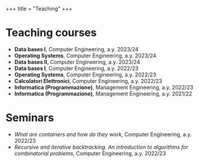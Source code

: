 +++
title = "Teaching"
+++
# Teaching courses

- **Data bases I**, Computer Engineering, a.y. 2023/24
- **Operating Systems**, Computer Engineering, a.y. 2023/24
- **Data bases II**, Computer Engineering, a.y. 2023/24
- **Data bases I**, Computer Engineering, a.y. 2022/23
- **Operating Systems**, Computer Engineering, a.y. 2022/23
- **Calcolatori Elettronici**, Computer Engineering, a.y. 2022/23
- **Informatica (Programmazione)**, Management Engineering, a.y. 2022/23
- **Informatica (Programmazione)**, Management Engineering, a.y. 2021/22

# Seminars

- *What are containers and how do they work*, Computer Engineering, a.y. 2022/23
- *Recursive and iterative backtracking. An introduction to algorithms for combinatorial problems*, Computer Engineering, a.y. 2022/23
